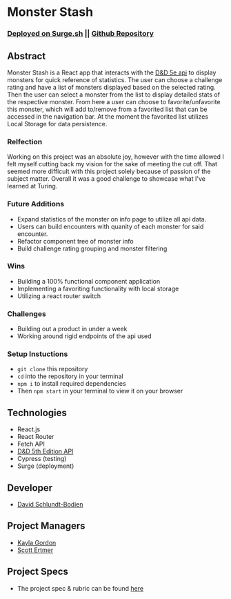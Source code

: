 # Monster Stash
### [Deployed on Surge.sh](https://monster-stash.surge.sh/) || [Github Repository](https://github.com/Davidschlundtbodien/monster-stash)

## Abstract

 Monster Stash is a React app that interacts with the [D&D 5e api](http://www.dnd5eapi.co/docs/#intro) to display monsters for quick reference of statistics. The user can choose a challenge rating  and have a list of monsters displayed based on the selected rating. Then the user can select a monster from the list to display detailed stats of the respective monster. From here a user can choose to favorite/unfavorite this monster, which will add to/remove from a favorited list that can be accessed in the navigation bar. At the moment the favorited list utilizes Local Storage for data persistence.

### Relfection
  Working on this project was an absolute joy, however with the time allowed I felt myself cutting back my vision for the sake of meeting the cut off. That seemed more difficult with this project solely because of passion of the subject matter. Overall it was a good challenge to showcase what I've learned at Turing. 
 
### Future Additions
  - Expand statistics of the monster on info page to utilize all api data.
  - Users can build encounters with quanity of each monster for said encounter.
  - Refactor component tree of monster info
  - Build challenge rating grouping and monster filtering
 
### Wins
  - Building a 100% functional component application
  - Implementing a favoriting functionality with local storage
  - Utilizing a react router switch

### Challenges
  - Building out a product in under a week
  - Working around rigid endpoints of the api used

### Setup Instuctions
- `git clone` this repository
- `cd` into the repository in your terminal
- `npm i` to install required dependencies
- Then `npm start` in your terminal to view it on your browser

## Technologies
  - React.js
  - React Router
  - Fetch API
  - [D&D 5th Edition API](http://www.dnd5eapi.co/docs/#intro)
  - Cypress (testing)
  - Surge (deployment)


## Developer
  - [David Schlundt-Bodien](https://github.com/Davidschlundtbodien)

## Project Managers
  - [Kayla Gordon](https://github.com/kaylagordon)
  - [Scott Ertmer](https://github.com/sertmer)

## Project Specs
  - The project spec & rubric can be found [here](https://frontend.turing.edu/projects/module-3/showcase.html)
